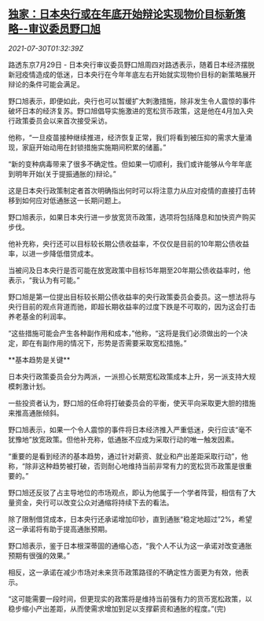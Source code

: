 <!--1627610462000-->
[独家：日本央行或在年底开始辩论实现物价目标新策略--审议委员野口旭](https://cn.reuters.com/article/japan-cen-inflation-0730-idCNKBS2F004L)
------

<div><i>2021-07-30T01:32:39Z</i></div><p>路透东京7月29日 - 日本央行审议委员野口旭周四对路透表示，随着日本经济摆脱新冠疫情造成的低迷，日本央行在今年年底左右开始就实现物价目标的新策略展开辩论的条件可能会满足。</p><p>野口旭表示，即便如此，央行也可以暂缓扩大刺激措施，除非发生令人震惊的事件破坏日本的经济复苏。野口旭倡导实施激进的宽松货币政策，这是他在4月加入央行政策委员会以来首次接受采访。</p><p>他称，“一旦疫苗接种继续推进，经济恢复正常，我们将看到被压抑的需求大量涌现，家庭开始动用在封锁措施实施期间积累的储蓄。”</p><p>“新的变种病毒带来了很多不确定性。但如果一切顺利，我们或许能够从今年年底到明年开始(关于提振通胀的)辩论。”</p><p>这是日本央行政策制定者首次明确指出何时可以将注意力从应对疫情的直接打击转移到如何应对低通胀这一长期问题上。</p><p>野口旭表示，如果日本央行进一步放宽货币政策，选项将包括降息和加快资产购买步伐。</p><p>他补充称，央行还可以目标较长期公债收益率，不仅仅是目前的10年期公债收益率，以进一步降低借贷成本。</p><p>当被问及日本央行是否可能在放宽政策中目标15年期至20年期公债收益率时，他表示，“我认为有可能。”</p><p>野口旭是第一位提出目标较长期公债收益率的央行政策委员会委员。这一想法将与央行目前的观点背道而驰，即超长期收益率的过度下跌是不可取的，因为这会打击养老基金的利润率。</p><p>“这些措施可能会产生各种副作用和成本，”他称，“这将是我们必须做出的一个决定，即在有副作用的情况下，形势是否需要采取宽松措施。”</p><p>**基本趋势是关键**</p><p>日本央行政策委员会分为两派，一派担心长期宽松政策成本上升，另一派支持大规模刺激计划。</p><p>一些投资者认为，野口旭的任命将打破委员会的平衡，使天平向采取更大胆的措施来推高通胀倾斜。</p><p>野口旭表示，如果一个令人震惊的事件将日本经济推入严重低迷，央行应该“毫不犹豫地”放宽政策。但他补充称，低通胀不应成为采取行动的唯一触发因素。</p><p>“重要的是看到经济的基本趋势，通过针对薪资、就业和产出差距采取行动”，他称，“除非这种趋势被打破，否则耐心地维持当前非常有力的宽松货币政策是很重要的。”</p><p>野口旭还反驳了占主导地位的市场观点，即认为他属于一个学者阵营，相信有了大量资金，央行可以改变公众对通缩将持续下去的看法。</p><p>除了限制借贷成本，日本央行还承诺增加印钞，直到通胀“稳定地超过”2%，希望这一承诺将有助于提高通胀预期。</p><p>野口旭表示，鉴于日本根深蒂固的通缩心态，“我个人不认为这一承诺对改变通胀预期有很强的效果。”</p><p>相反，这一承诺在减少市场对未来货币政策路径的不确定性方面更为有效，他表示。</p><p>“这可能需要一段时间，但更现实的政策将是维持当前强有力的货币宽松政策，以稳步缩小产出差距，从而使需求增加到足以支撑薪资和通胀的程度。”(完)</p>
